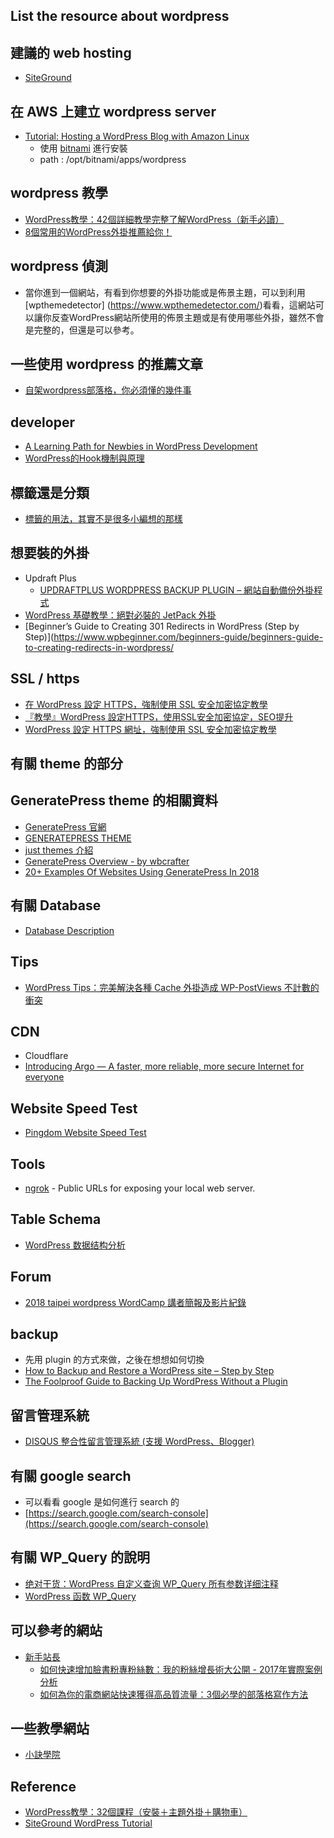 ## List the resource about wordpress

## 建議的 web hosting
  * [SiteGround](https://www.siteground.com)

## 在 AWS 上建立 wordpress server
  - [Tutorial: Hosting a WordPress Blog with Amazon Linux](https://docs.aws.amazon.com/en_us/AWSEC2/latest/UserGuide/hosting-wordpress.html)
    * 使用 [bitnami](https://zh.wikipedia.org/wiki/Bitnami) 進行安裝
    * path : /opt/bitnami/apps/wordpress

## wordpress 教學
  - [WordPress教學：42個詳細教學完整了解WordPress（新手必讀）](https://startablog.tips/wordpress-tutorial-step-by-step/)
  - [8個常用的WordPress外掛推薦給你！](https://startablog.tips/most-useful-wordpress-plugins/)

## wordpress 偵測
  - 當你進到一個網站，有看到你想要的外掛功能或是佈景主題，可以到利用 [wpthemedetector] (https://www.wpthemedetector.com/)看看，這網站可以讓你反查WordPress網站所使用的佈景主題或是有使用哪些外掛，雖然不會是完整的，但還是可以參考。

## 一些使用 wordpress 的推薦文章
  - [自架wordpress部落格，你必須懂的幾件事](http://nicaiqing.com/blog/1884/%E8%87%AA%E6%9E%B6wordpress%E9%83%A8%E8%90%BD%E6%A0%BC.html)

## developer
  * [A Learning Path for Newbies in WordPress Development](https://medium.freecodecamp.org/learning-path-for-newbies-in-wordpress-development-a283981adf53)
  * [WordPress的Hook機制與原理](http://www.mrmu.com.tw/2011/10/10/wordpress-hook/)

## 標籤還是分類
  - [標籤的用法，其實不是很多小編想的那樣](https://fredjame.com/tag-bf52d7cdb036)

## 想要裝的外掛
  - Updraft Plus
    - [UPDRAFTPLUS WORDPRESS BACKUP PLUGIN – 網站自動備份外掛程式](https://wordpress.blog.tw/updraftplus-wordpress-backup-plugin/)
  - [WordPress 基礎教學：絕對必裝的 JetPack 外掛](https://startpress.cc/post/jetpack-for-wordpress.html)
  - [Beginner’s Guide to Creating 301 Redirects in WordPress (Step by Step)](https://www.wpbeginner.com/beginners-guide/beginners-guide-to-creating-redirects-in-wordpress/

## SSL / https
  * [在 WordPress 設定 HTTPS，強制使用 SSL 安全加密協定教學](https://free.com.tw/moving-to-https-on-wordpress/)
  * [『教學』WordPress 設定HTTPS，使用SSL安全加密協定，SEO提升](https://www.techmarks.com/wordpress-https-tech/)
  * [WordPress 設定 HTTPS 網址，強制使用 SSL 安全加密協定教學](https://blog.gtwang.org/wordpress/moving-to-https-on-wordpress/)

## 有關 theme 的部分

## GeneratePress theme 的相關資料
  - [GeneratePress 官網](https://generatepress.com/)
  - [GENERATEPRESS THEME](https://codespress.com/generatepress-theme/)
  - [just themes 介紹](https://justfreethemes.com/generatepress/)
  - [GeneratePress Overview - by wbcrafter](https://www.wpcrafter.com/review/generatepress/)
  - [20+ Examples Of Websites Using GeneratePress In 2018](https://wplift.com/generatepress-examples-showcase)

## 有關 Database
  * [Database Description](https://codex.wordpress.org/Database_Description)

## Tips
  * [WordPress Tips：完美解決各種 Cache 外掛造成 WP-PostViews 不計數的衝突](https://carrielis.com/post/fix-all-kinds-cache-plugins-with-wordpress-postviews-plugin-unable-to-counts-bug.html)

## CDN
  * Cloudflare
  * [Introducing Argo — A faster, more reliable, more secure Internet for everyone](https://blog.cloudflare.com/argo/)

## Website Speed Test
  * [Pingdom Website Speed Test](https://tools.pingdom.com/)

## Tools
  * [ngrok](https://ngrok.com/) - Public URLs for exposing your local web server.

## Table Schema
  * [WordPress 数据结构分析](https://www.oschina.net/question/163913_32508)

## Forum
  * [2018 taipei wordpress WordCamp 講者簡報及影片紀錄](https://2018.taipei.wordcamp.org/2018/10/29/slideshows)

## backup
  * 先用 plugin 的方式來做，之後在想想如何切換
  * [How to Backup and Restore a WordPress site – Step by Step](https://www.enginethemes.com/backup-restore-wordpress-site/) 
  * [The Foolproof Guide to Backing Up WordPress Without a Plugin](https://skillcrush.com/2015/04/23/backing-up-wordpress/)

## 留言管理系統
  * [DISQUS 整合性留言管理系統 (支援 WordPress、Blogger)](https://sofree.cc/disqus/)

## 有關 google search
  * 可以看看 google 是如何進行 search 的
  * [https://search.google.com/search-console](https://search.google.com/search-console)

## 有關 WP_Query 的說明
  * [绝对干货：WordPress 自定义查询 WP_Query 所有参数详细注释](https://www.wpzhiku.com/all-wp_query-arguments-comments/)
  * [WordPress 函数 WP_Query](https://www.anttoweb.com/kb/wordpress-wp_query/)

## 可以參考的網站
  * [新手站長](https://newbieboss.com/)
    * [如何快速增加臉書粉專粉絲數：我的粉絲增長術大公開 - 2017年實際案例分析](https://newbieboss.com/how-to-grow-facebook-fans-fast/)
    * [如何為你的電商網站快速獲得高品質流量：3個必學的部落格寫作方法](https://newbieboss.com/content-marketing-tips/)

## 一些教學網站
  * [小訣學院](https://study.smallway.tw)

## Reference
  * [WordPress教學：32個課程（安裝＋主題外掛＋購物車）](https://daotw.com/wordpress%E6%95%99%E5%AD%B8/)
  * [SiteGround WordPress Tutorial](https://www.siteground.com/tutorials/wordpress/)
